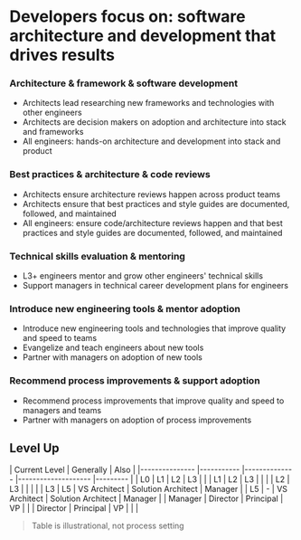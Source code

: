 # Developers focus on: software architecture and development that drives results

### Architecture & framework & software development
* Architects lead researching new frameworks and technologies with other engineers
* Architects are decision makers on adoption and architecture into stack and frameworks
* All engineers: hands-on architecture and development into stack and product

### Best practices & architecture & code reviews
* Architects ensure architecture reviews happen across product teams
* Architects ensure that best practices and style guides are documented, followed, and maintained
* All engineers: ensure code/architecture reviews happen and that best practices and style guides are documented, followed, and maintained

### Technical skills evaluation & mentoring
* L3+ engineers mentor and grow other engineers' technical skills
* Support managers in technical career development plans for engineers


### Introduce new engineering tools & mentor adoption
* Introduce new engineering tools and technologies that improve quality and speed to teams
* Evangelize and teach engineers about new tools
* Partner with managers on adoption of new tools


### Recommend process improvements & support adoption
* Recommend process improvements that improve quality and speed to managers and teams
* Partner with managers on adoption of process improvements

## Level Up

| Current Level 	| Generally 	| Also         	                    	         	|
|---------------	|-----------	|--------------	|--------------------	|---------	|
| L0            	| L1        	| L2           	| L3                 	|         	|
| L1            	| L2        	| L3           	|                    	|         	|
| L2            	| L3        	|              	|                    	|         	|
| L3            	| L5        	| VS Architect 	| Solution Architect 	| Manager 	|
| L5            	| -         	| VS Architect 	| Solution Architect 	| Manager 	|
| Manager       	| Director  	| Principal    	| VP                 	|         	|
| Director      	| Principal 	| VP           	|                    	|         	|

> Table is illustrational, not process setting